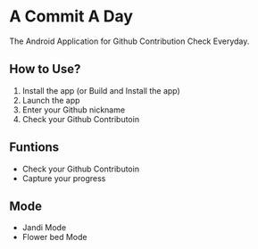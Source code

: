 # A Commit A Day

The Android Application for Github Contribution Check Everyday.

## How to Use?
1. Install the app (or Build and Install the app)
2. Launch the app
3. Enter your Github nickname
4. Check your Github Contributoin

## Funtions
* Check your Github Contributoin
* Capture your progress

## Mode
* Jandi Mode
* Flower bed Mode

